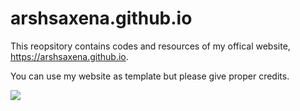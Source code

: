 # arshsaxena.github.io
<p>This reopsitory contains codes and resources of my offical website, <a href="https://arshsaxena.github.io">https://arshsaxena.github.io</a>.</p>
<p>You can use my website as template but please give proper credits.</p>
<img align="center" src="repository-readme-resources/imgs/website-screenshot">